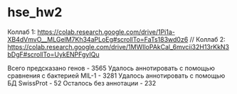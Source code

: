 # hse_hw2
Коллаб 1: https://colab.research.google.com/drive/1Pi1a-XB4dVmvO__MLGelM7Kh34aPLoEg#scrollTo=FaTs183wd0z6 //
Коллаб 2: https://colab.research.google.com/drive/1MWIloPAkCal_6mvcii32H13rKkN3bDgF#scrollTo=UykENPFgyIQu

Всего предсказано генов - 3565
Удалось аннотировать с помощью сравнения с бактерией MIL-1 - 3281
Удалось аннотировать с помощью БД SwissProt - 52
Осталось без аннотации - 232
